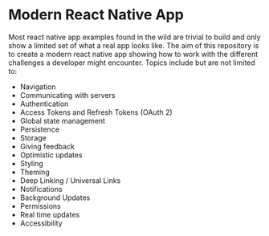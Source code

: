 # Modern React Native App

Most react native app examples found in the wild are trivial to build and only show a limited set of what a real app looks like. The aim of this repository is to create a modern react native app showing how to work with the different challenges a developer might encounter. Topics include but are not limited to: 

- Navigation
- Communicating with servers
- Authentication
- Access Tokens and Refresh Tokens (OAuth 2)
- Global state management
- Persistence
- Storage
- Giving feedback
- Optimistic updates
- Styling
- Theming
- Deep Linking / Universal Links
- Notifications
- Background Updates
- Permissions
- Real time updates
- Accessibility
